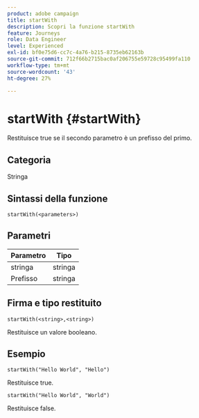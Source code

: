 ```yaml
---
product: adobe campaign
title: startWith
description: Scopri la funzione startWith
feature: Journeys
role: Data Engineer
level: Experienced
exl-id: bf0e75d6-cc7c-4a76-b215-8735eb62163b
source-git-commit: 712f66b2715bac0af206755e59728c95499fa110
workflow-type: tm+mt
source-wordcount: '43'
ht-degree: 27%

---
```


# startWith {#startWith}

Restituisce true se il secondo parametro è un prefisso del primo.

## Categoria

Stringa

## Sintassi della funzione

`startWith(<parameters>)`

## Parametri

| Parametro | Tipo |
|-------------|--------|
| stringa | stringa |
| Prefisso | stringa |

## Firma e tipo restituito

`startWith(<string>,<string>)`

Restituisce un valore booleano.

## Esempio

`startWith("Hello World", "Hello")`

Restituisce true.

`startWith("Hello World", "World")`

Restituisce false.
